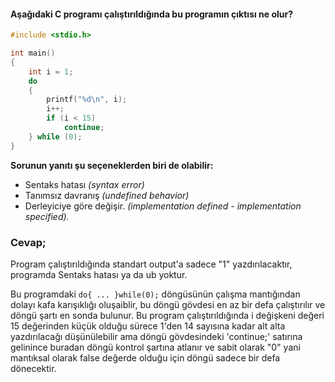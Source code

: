 #### Aşağıdaki C programı çalıştırıldığında bu programın çıktısı ne olur?

```C
#include <stdio.h>

int main()
{
	int i = 1;
	do
	{
		printf("%d\n", i);
		i++;
		if (i < 15)
			continue;
	} while (0);
}
```

**Sorunun yanıtı şu seçeneklerden biri de olabilir:**

- Sentaks hatası _(syntax error)_
- Tanımsız davranış *(undefined behavior)*
- Derleyiciye göre değişir. *(implementation defined - implementation specified).*


### Cevap;


Program çalıştırıldığında standart output'a sadece "1" yazdırılacaktır, programda Sentaks hatası ya da ub yoktur.

Bu programdaki `do{ ... }while(0);` döngüsünün çalışma mantığından dolayı kafa karışıklığı oluşaiblir, bu döngü gövdesi en az bir defa çalıştırılır ve döngü şartı en sonda bulunur.
Bu program çalıştırıldığında i değişkeni değeri 15 değerinden küçük olduğu sürece 1'den 14 sayısına kadar alt alta yazdırılacağı düşünülebilir ama döngü gövdesindeki 'continue;' satırına gelinince buradan döngü kontrol şartına atlanır ve sabit olarak "0" yani mantıksal olarak false değerde olduğu için döngü sadece bir defa dönecektir.

